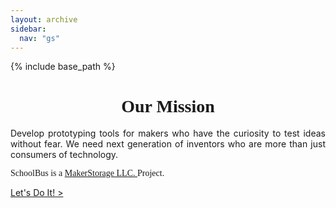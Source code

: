 ```yaml
---
layout: archive
sidebar:
  nav: "gs"
---
```


{% include base_path %}

<center>
<h1><font face ="Acme">Our Mission</font></h1>
</center>

<p align="justify">Develop prototyping tools for makers who have the curiosity to test ideas without fear. We need next generation of inventors who are more than just consumers of technology.</p> 



<p align="justify"><font face ="Acme">SchoolBus is a <a href="http://www.makerstorage.com">MakerStorage LLC. </a>Project. </font> </p>


<a class="btn btn--success btn--large" style="margin-right:90px;" href="/_pages/gs/letsdoit" role="button"><span class="glyphicon glyphicon-chevron-right"></span> Let's Do It! > </a>